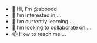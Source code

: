 - 👋 Hi, I’m @abbodd
- 👀 I’m interested in ...
- 🌱 I’m currently learning ...
- 💞️ I’m looking to collaborate on ...
- 📫 How to reach me ...

<!---
abbodd/abbodd is a ✨ special ✨ repository because its `README.md` (this file) appears on your GitHub profile.
You can click the Preview link to take a look at your changes.
--->
